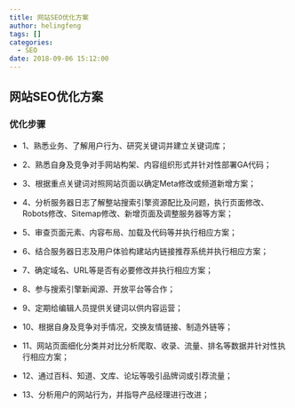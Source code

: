 ```yaml
---
title: 网站SEO优化方案
author: helingfeng
tags: []
categories:
  - SEO
date: 2018-09-06 15:12:00
---
```

## 网站SEO优化方案

### 优化步骤

- 1、熟悉业务、了解用户行为、研究关键词并建立关键词库；

- 2、熟悉自身及竞争对手网站构架、内容组织形式并针对性部署GA代码；

- 3、根据重点关键词对照网站页面以确定Meta修改或频道新增方案；

- 4、分析服务器日志了解整站搜索引擎资源配比及问题，执行页面修改、Robots修改、Sitemap修改、新增页面及调整服务器等方案；

- 5、审查页面元素、内容布局、加载及代码等并执行相应方案；

- 6、结合服务器日志及用户体验构建站内链接推荐系统并执行相应方案；

- 7、确定域名、URL等是否有必要修改并执行相应方案；

- 8、参与搜索引擎新闻源、开放平台等合作；

- 9、定期给编辑人员提供关键词以供内容运营；

- 10、根据自身及竞争对手情况，交换友情链接、制造外链等；

- 11、网站页面细化分类并对比分析爬取、收录、流量、排名等数据并针对性执行相应方案；

- 12、通过百科、知道、文库、论坛等吸引品牌词或引荐流量；

- 13、分析用户的网站行为，并指导产品经理进行改进；